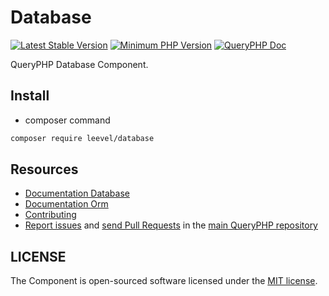 Database
=================

[![Latest Stable Version](http://img.shields.io/packagist/v/leevel/database.svg)](https://packagist.org/packages/leevel/database)
<a href="https://php.net"><img src="https://img.shields.io/badge/php-%3E%3D%207.4.0-8892BF.svg" alt="Minimum PHP Version"></a>
[![QueryPHP Doc](https://img.shields.io/badge/docs-passing-green.svg?maxAge=2592000)](https://www.queryphp.com/docs/)

QueryPHP Database Component.

## Install

- composer command

```bash
composer require leevel/database
```

Resources
---------

  * [Documentation Database](https://www.queryphp.com/docs/database/)
  * [Documentation Orm](https://www.queryphp.com/docs/orm/)
  * [Contributing](https://www.queryphp.com/docs/developer/)
  * [Report issues](https://github.com/hunzhiwange/framework/issues) and
    [send Pull Requests](https://github.com/hunzhiwange/framework/pulls)
    in the [main QueryPHP repository](https://github.com/hunzhiwange/framework)

## LICENSE

The Component is open-sourced software licensed under the [MIT license](LICENSE).
